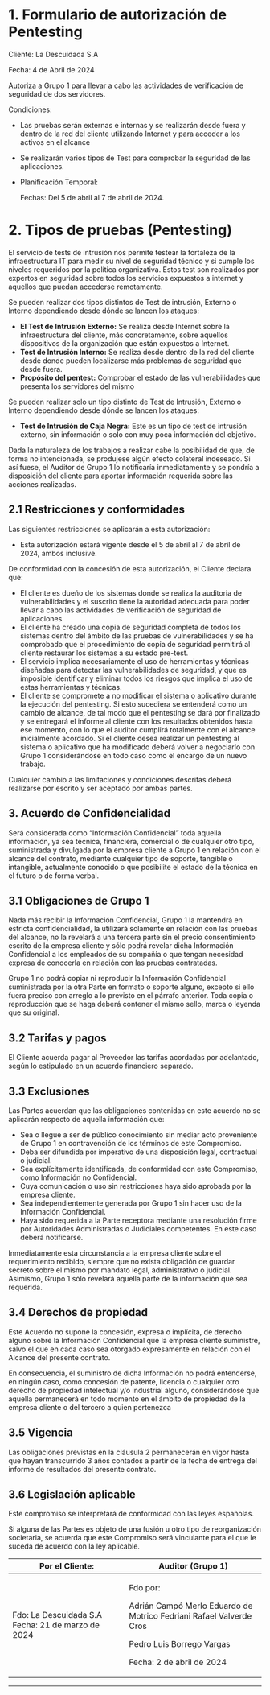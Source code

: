 # 1. Formulario de autorización de Pentesting

Cliente: La Descuidada S.A

Fecha: 4 de Abril de 2024

Autoriza a Grupo 1 para llevar a cabo las actividades de verificación de seguridad de dos servidores. 

Condiciones:

- Las pruebas serán externas e internas y se realizarán desde fuera y dentro de la red del cliente utilizando Internet y para acceder a los activos en el alcance
- Se realizarán varios tipos de Test para comprobar la seguridad de las aplicaciones.
- Planificación Temporal:
    
    Fechas: Del 5 de abril al 7 de abril de 2024.
    

# 2. Tipos de pruebas (Pentesting)

El servicio de tests de intrusión nos permite testear la fortaleza de la infraestructura IT para medir su nivel de seguridad técnico y si cumple los niveles requeridos por la política organizativa. Estos test son realizados por expertos en seguridad sobre todos los servicios expuestos a internet y aquellos que puedan accederse remotamente.

Se pueden realizar dos tipos distintos de Test de intrusión, Externo o Interno dependiendo desde dónde se lancen los ataques:

- **El Test de Intrusión Externo:** Se realiza desde Internet sobre la infraestructura del cliente, más concretamente, sobre aquellos dispositivos de la organización  que están expuestos a Internet.
- **Test de Intrusión Interno:** Se realiza desde dentro de la red del cliente desde donde pueden localizarse más problemas de seguridad que desde fuera.
- **Propósito del pentest:** Comprobar el estado de las vulnerabilidades que presenta los servidores del mismo

Se pueden realizar solo un tipo distinto de Test de Intrusión, Externo o Interno dependiendo desde dónde se lancen los ataques:

- **Test de Intrusión de Caja Negra:** Este es un tipo de test de intrusión externo, sin información o solo con muy poca información del objetivo.

Dada la naturaleza de los trabajos a realizar cabe la posibilidad de que, de forma no intencionada, se produjese algún efecto colateral indeseado. Si así fuese, el Auditor de Grupo 1 lo notificaría inmediatamente y se pondría a disposición del cliente para aportar información requerida sobre las acciones realizadas.

## 2.1 Restricciones y conformidades

Las siguientes restricciones se aplicarán a esta autorización:

- Esta autorización estará vigente desde el 5 de abril al 7 de abril de 2024, ambos inclusive.

De conformidad con la concesión de esta autorización, el Cliente declara que:

- El cliente es dueño de los sistemas donde se realiza la auditoria de vulnerabilidades y el suscrito tiene la autoridad adecuada para poder llevar a cabo las actividades de verificación de seguridad de aplicaciones.
- El cliente ha creado una copia de seguridad completa de todos los sistemas dentro del ámbito de las pruebas de vulnerabilidades y se ha comprobado que el procedimiento de copia de seguridad permitirá al cliente restaurar los sistemas a su estado pre-test.
- El servicio implica necesariamente el uso de herramientas y técnicas diseñadas para detectar las vulnerabilidades de seguridad, y que es imposible identificar y eliminar todos los riesgos que implica el uso de estas herramientas y técnicas.
- El cliente se compromete a no modificar el sistema o aplicativo durante la ejecución del pentesting. Si esto sucediera se entenderá como un cambio de alcance, de tal modo que el pentesting se dará por finalizado y se entregará el informe al cliente con los resultados obtenidos hasta ese momento, con lo que el auditor cumplirá totalmente con el alcance inicialmente acordado. Si el cliente desea realizar un pentesting al sistema o aplicativo que ha modificado deberá volver a negociarlo con Grupo 1 considerándose en todo caso como el encargo de un nuevo trabajo.

Cualquier cambio a las limitaciones y condiciones descritas deberá realizarse por escrito y ser aceptado por ambas partes.

## 3. Acuerdo de Confidencialidad

Será considerada como “Información Confidencial” toda aquella información, ya sea técnica, financiera, comercial o de cualquier otro tipo, suministrada y divulgada por la empresa cliente a Grupo 1 en relación con el alcance del contrato, mediante cualquier tipo de soporte, tangible o intangible, actualmente conocido o que posibilite el estado de la técnica en el futuro o de forma verbal.

## 3.1 Obligaciones de Grupo 1

Nada más recibir la Información Confidencial, Grupo 1 la mantendrá en estricta confidencialidad, la utilizará solamente en relación con las pruebas del alcance, no la revelará a una tercera parte sin el precio consentimiento escrito de la empresa cliente y sólo podrá revelar dicha Información Confidencial a los empleados de su compañía o que tengan necesidad expresa de conocerla en relación con las pruebas contratadas.

Grupo 1 no podrá copiar ni reproducir la Información Confidencial suministrada por la otra Parte en formato o soporte alguno, excepto si ello fuera preciso con arreglo a lo previsto en el párrafo anterior. Toda copia o reproducción que se haga deberá contener el mismo sello, marca o leyenda que su original.

## 3.2 Tarifas y pagos

El Cliente acuerda pagar al Proveedor las tarifas acordadas por adelantado, según lo estipulado en un acuerdo financiero separado.

## 3.3 Exclusiones

Las Partes acuerdan que las obligaciones contenidas en este acuerdo no se aplicarán respecto de aquella información que:

- Sea o llegue a ser de público conocimiento sin mediar acto proveniente de Grupo 1 en contravención de los términos de este Compromiso.
- Deba ser difundida por imperativo de una disposición legal, contractual o judicial.
- Sea explícitamente identificada, de conformidad con este Compromiso, como Información no Confidencial.
- Cuya comunicación o uso sin restricciones haya sido aprobada por la empresa cliente.
- Sea independientemente generada por Grupo 1 sin hacer uso de la Información Confidencial.
- Haya sido requerida a la Parte receptora mediante una resolución firme por Autoridades Administradas o Judiciales competentes. En este caso deberá notificarse.

Inmediatamente esta circunstancia a la empresa cliente sobre el requerimiento recibido, siempre que no exista obligación de guardar secreto sobre el mismo por mandato legal, administrativo o judicial. Asimismo, Grupo 1 sólo revelará aquella parte de la información que sea requerida.

## 3.4 Derechos de propiedad

Este Acuerdo no supone la concesión, expresa o implícita, de derecho alguno sobre la Información Confidencial que la empresa cliente suministre, salvo el que en cada caso sea otorgado expresamente en relación con el Alcance del presente contrato.

En consecuencia, el suministro de dicha Información no podrá entenderse, en ningún caso, como concesión de patente, licencia o cualquier otro derecho de propiedad intelectual y/o industrial alguno, considerándose que aquella permanecerá en todo momento en el ámbito de propiedad de la empresa cliente o del tercero a quien pertenezca

## 3.5 Vigencia

Las obligaciones previstas en la cláusula 2 permanecerán en vigor hasta que hayan transcurrido 3 años contados a partir de la fecha de entrega del informe de resultados del presente contrato.

## 3.6 Legislación aplicable

Este compromiso se interpretará de conformidad con las leyes españolas.

Si alguna de las Partes es objeto de una fusión u otro tipo de reorganización societaria, se acuerda que este Compromiso será vinculante para el que le suceda de acuerdo con la ley aplicable.


|Por el Cliente:|Auditor (Grupo 1)|
| - | - |
|Fdo: La Descuidada S.A Fecha: 21 de marzo de 2024|<p>Fdo por:</p><p>Adrián Campó Merlo Eduardo de Motrico Fedriani Rafael Valverde Cros</p><p>Pedro Luis Borrego Vargas</p><p>Fecha: 2 de abril de 2024</p>|
 

---
